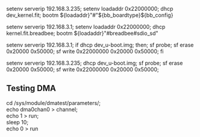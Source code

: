 setenv serverip 192.168.3.235; setenv loadaddr 0x22000000; dhcp dev_kernel.fit; bootm ${loadaddr}"#"${bb_boardtype}${bb_config}

setenv serverip 192.168.3.1; setenv loadaddr 0x22000000; dhcp kernel.fit.breadbee; bootm ${loadaddr}"#breadbee#sdio_sd"

setenv serverip 192.168.3.1; if dhcp dev_u-boot.img; then; sf probe; sf erase 0x20000 0x50000; sf write 0x22000000 0x20000 0x50000; fi

setenv serverip 192.168.3.235; dhcp dev_u-boot.img; sf probe; sf erase 0x20000 0x50000; sf write 0x22000000 0x20000 0x50000;


## Testing DMA

cd /sys/module/dmatest/parameters/; \
echo dma0chan0 > channel; \
echo 1 > run; \
sleep 10; \
echo 0 > run
